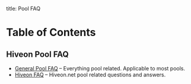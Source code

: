 title: Pool FAQ

Table of Contents
=================

## Hiveon Pool FAQ
  - [General Pool FAQ](general_pool_faq/general_faq_en.md)
  – Everything pool related. Applicable to most pools.
  - [Hiveon FAQ](hiveon_payouts_faq/payouts_faq_en.md)
  – Hiveon.net pool related questions and answers.
